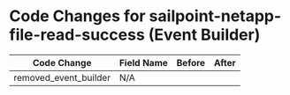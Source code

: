 # Code Changes for sailpoint-netapp-file-read-success (Event Builder)

| Code Change | Field Name | Before | After |
|-------------|------------|--------|-------|
| removed_event_builder | N/A |  |  |